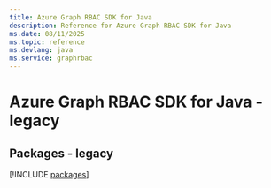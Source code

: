 ```yaml
---
title: Azure Graph RBAC SDK for Java
description: Reference for Azure Graph RBAC SDK for Java
ms.date: 08/11/2025
ms.topic: reference
ms.devlang: java
ms.service: graphrbac
---
```

# Azure Graph RBAC SDK for Java - legacy
## Packages - legacy
[!INCLUDE [packages](graph-rbac-index.md)]